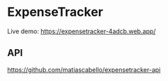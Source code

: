 # ExpenseTracker

Live demo: https://expensetracker-4adcb.web.app/

## API

https://github.com/matiascabello/expensetracker-api
